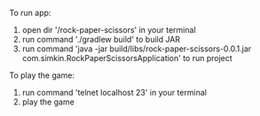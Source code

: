 To run app:
 1. open dir '/rock-paper-scissors' in your terminal
 2. run command './gradlew build' to build JAR
 3. run command 'java -jar build/libs/rock-paper-scissors-0.0.1.jar com.simkin.RockPaperScissorsApplication' to run project

To play the game:
 1. run command 'telnet localhost 23' in your terminal
 2. play the game
